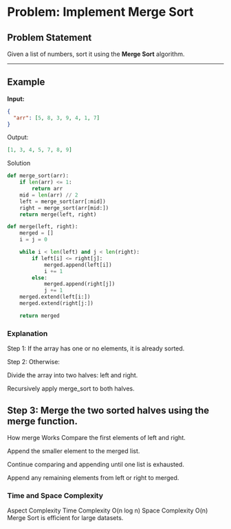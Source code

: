 # Problem: Implement Merge Sort

## Problem Statement

Given a list of numbers, sort it using the **Merge Sort** algorithm.

---

## Example

**Input:**

```json
{
  "arr": [5, 8, 3, 9, 4, 1, 7]
}
```
Output:

```json
[1, 3, 4, 5, 7, 8, 9]
```

Solution
```python
def merge_sort(arr):
    if len(arr) <= 1:
        return arr
    mid = len(arr) // 2
    left = merge_sort(arr[:mid])
    right = merge_sort(arr[mid:])
    return merge(left, right)

def merge(left, right):
    merged = []
    i = j = 0

    while i < len(left) and j < len(right):
        if left[i] <= right[j]:
            merged.append(left[i])
            i += 1
        else:
            merged.append(right[j])
            j += 1
    merged.extend(left[i:])
    merged.extend(right[j:])

    return merged
```
### Explanation
Step 1: If the array has one or no elements, it is already sorted.

Step 2: Otherwise:

Divide the array into two halves: left and right.

Recursively apply merge_sort to both halves.

## Step 3: Merge the two sorted halves using the merge function.

How merge Works
Compare the first elements of left and right.

Append the smaller element to the merged list.

Continue comparing and appending until one list is exhausted.

Append any remaining elements from left or right to merged.

### Time and Space Complexity

Aspect	Complexity
Time Complexity	O(n log n)
Space Complexity	O(n)
Merge Sort is efficient for large datasets.

